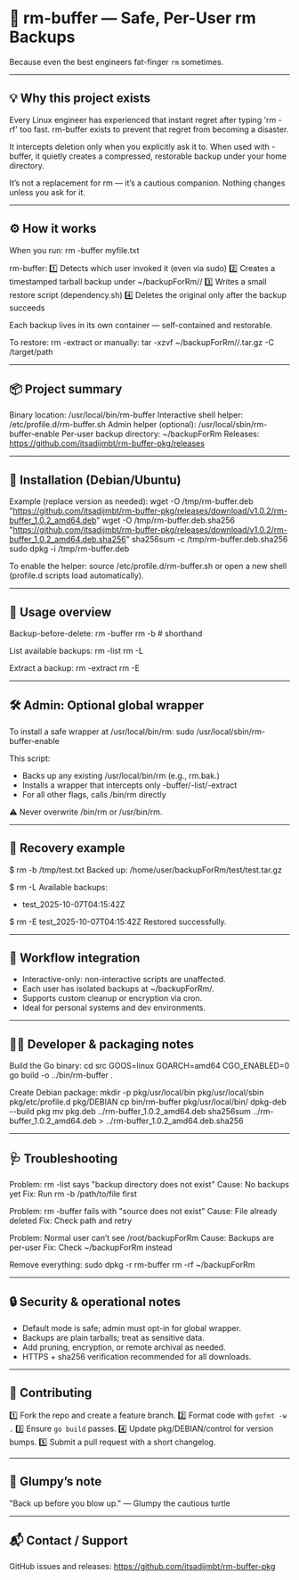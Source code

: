 🐢 rm-buffer — Safe, Per-User rm Backups
=======================================

Because even the best engineers fat-finger `rm` sometimes.

---------------------------------------------------------------------------
💡 Why this project exists
---------------------------------------------------------------------------

Every Linux engineer has experienced that instant regret after typing
'rm -rf' too fast. rm-buffer exists to prevent that regret from becoming
a disaster.

It intercepts deletion only when you explicitly ask it to. When used
with -buffer, it quietly creates a compressed, restorable backup under
your home directory.

It’s not a replacement for rm — it’s a cautious companion.
Nothing changes unless you ask for it.

---------------------------------------------------------------------------
⚙️ How it works
---------------------------------------------------------------------------

When you run:
    rm -buffer myfile.txt

rm-buffer:
  1️⃣ Detects which user invoked it (even via sudo)
  2️⃣ Creates a timestamped tarball backup under ~/backupForRm/<basename>/
  3️⃣ Writes a small restore script (dependency.sh)
  4️⃣ Deletes the original only after the backup succeeds

Each backup lives in its own container — self-contained and restorable.

To restore:
    rm -extract <container-name>
or manually:
    tar -xzvf ~/backupForRm/<container>/<container>.tar.gz -C /target/path

---------------------------------------------------------------------------
📦 Project summary
---------------------------------------------------------------------------

Binary location:              /usr/local/bin/rm-buffer
Interactive shell helper:     /etc/profile.d/rm-buffer.sh
Admin helper (optional):      /usr/local/sbin/rm-buffer-enable
Per-user backup directory:    ~/backupForRm
Releases:                     https://github.com/itsadijmbt/rm-buffer-pkg/releases

---------------------------------------------------------------------------
🧰 Installation (Debian/Ubuntu)
---------------------------------------------------------------------------

Example (replace version as needed):
    wget -O /tmp/rm-buffer.deb "https://github.com/itsadijmbt/rm-buffer-pkg/releases/download/v1.0.2/rm-buffer_1.0.2_amd64.deb"
    wget -O /tmp/rm-buffer.deb.sha256 "https://github.com/itsadijmbt/rm-buffer-pkg/releases/download/v1.0.2/rm-buffer_1.0.2_amd64.deb.sha256"
    sha256sum -c /tmp/rm-buffer.deb.sha256
    sudo dpkg -i /tmp/rm-buffer.deb

To enable the helper:
    source /etc/profile.d/rm-buffer.sh
or open a new shell (profile.d scripts load automatically).

---------------------------------------------------------------------------
🚀 Usage overview
---------------------------------------------------------------------------

Backup-before-delete:
    rm -buffer <file>
    rm -b <file>             # shorthand

List available backups:
    rm -list
    rm -L

Extract a backup:
    rm -extract <container-name>
    rm -E <container-name>

---------------------------------------------------------------------------
🛠️ Admin: Optional global wrapper
---------------------------------------------------------------------------

To install a safe wrapper at /usr/local/bin/rm:
    sudo /usr/local/sbin/rm-buffer-enable

This script:
  - Backs up any existing /usr/local/bin/rm (e.g., rm.bak.<timestamp>)
  - Installs a wrapper that intercepts only -buffer/-list/-extract
  - For all other flags, calls /bin/rm directly

⚠️ Never overwrite /bin/rm or /usr/bin/rm.

---------------------------------------------------------------------------
🔁 Recovery example
---------------------------------------------------------------------------

$ rm -b /tmp/test.txt
Backed up: /home/user/backupForRm/test/test.tar.gz

$ rm -L
Available backups:
- test_2025-10-07T04:15:42Z

$ rm -E test_2025-10-07T04:15:42Z
Restored successfully.

---------------------------------------------------------------------------
🧩 Workflow integration
---------------------------------------------------------------------------

- Interactive-only: non-interactive scripts are unaffected.
- Each user has isolated backups at ~/backupForRm/.
- Supports custom cleanup or encryption via cron.
- Ideal for personal systems and dev environments.

---------------------------------------------------------------------------
🧑‍💻 Developer & packaging notes
---------------------------------------------------------------------------

Build the Go binary:
    cd src
    GOOS=linux GOARCH=amd64 CGO_ENABLED=0 go build -o ../bin/rm-buffer .

Create Debian package:
    mkdir -p pkg/usr/local/bin pkg/usr/local/sbin pkg/etc/profile.d pkg/DEBIAN
    cp bin/rm-buffer pkg/usr/local/bin/
    dpkg-deb --build pkg
    mv pkg.deb ../rm-buffer_1.0.2_amd64.deb
    sha256sum ../rm-buffer_1.0.2_amd64.deb > ../rm-buffer_1.0.2_amd64.deb.sha256

---------------------------------------------------------------------------
🩺 Troubleshooting
---------------------------------------------------------------------------

Problem: rm -list says "backup directory does not exist"
Cause:   No backups yet
Fix:     Run rm -b /path/to/file first

Problem: rm -buffer fails with "source does not exist"
Cause:   File already deleted
Fix:     Check path and retry

Problem: Normal user can’t see /root/backupForRm
Cause:   Backups are per-user
Fix:     Check ~/backupForRm instead

Remove everything:
    sudo dpkg -r rm-buffer
    rm -rf ~/backupForRm

---------------------------------------------------------------------------
🔒 Security & operational notes
---------------------------------------------------------------------------

- Default mode is safe; admin must opt-in for global wrapper.
- Backups are plain tarballs; treat as sensitive data.
- Add pruning, encryption, or remote archival as needed.
- HTTPS + sha256 verification recommended for all downloads.

---------------------------------------------------------------------------
🤝 Contributing
---------------------------------------------------------------------------

1️⃣ Fork the repo and create a feature branch.
2️⃣ Format code with `gofmt -w .`
3️⃣ Ensure `go build` passes.
4️⃣ Update pkg/DEBIAN/control for version bumps.
5️⃣ Submit a pull request with a short changelog.

---------------------------------------------------------------------------
🐢 Glumpy’s note
---------------------------------------------------------------------------

"Back up before you blow up."
— Glumpy the cautious turtle

---------------------------------------------------------------------------
📬 Contact / Support
---------------------------------------------------------------------------

GitHub issues and releases:
  https://github.com/itsadijmbt/rm-buffer-pkg


